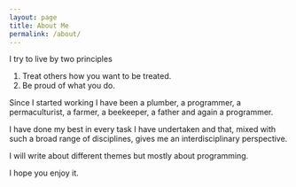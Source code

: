```yaml
---
layout: page
title: About Me 
permalink: /about/
---
```


I try to live by two principles

1. Treat others how you want to be treated.
2. Be proud of what you do. 

Since I started working I have been a plumber, a programmer, a permaculturist, a farmer, a beekeeper, a father and again a programmer.

I have done my best in every task I have undertaken and that, mixed with such a broad range of disciplines, gives me an interdisciplinary perspective.

I will write about different themes but mostly about programming. 

I hope you enjoy it.
